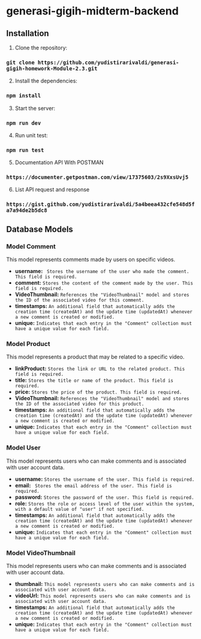 # generasi-gigih-midterm-backend

## Installation

1. Clone the repository:

### `git clone https://github.com/yudistirarivaldi/generasi-gigih-homework-Module-2.3.git`


2. Install the dependencies:

### `npm install`


3. Start the server:

### `npm run dev`

4. Run unit test:

### `npm run test`

5. Documentation API With POSTMAN

### `https://documenter.getpostman.com/view/17375603/2s9XxsUvj5`

6. List API request and response

### `https://gist.github.com/yudistirarivaldi/5a4beea432cfe548d5fa7a94de2b5dc8`


## Database Models

### Model Comment

This model represents comments made by users on specific videos.

- **username:** ` Stores the username of the user who made the comment. This field is required.`
- **comment:** `Stores the content of the comment made by the user. This field is required.`
- **VideoThumbnail:** `References the "VideoThumbnail" model and stores the ID of the associated video for this comment.`
- **timestamps:** `An additional field that automatically adds the creation time (createdAt) and the update time (updatedAt) whenever a new comment is created or modified.`
- **unique:** `Indicates that each entry in the "Comment" collection must have a unique value for each field.`

### Model Product

This model represents a product that may be related to a specific video.

- **linkProduct:** `Stores the link or URL to the related product. This field is required.`
- **title:** `Stores the title or name of the product. This field is required.`
- **price:** `Stores the price of the product. This field is required.`
- **VideoThumbnail:** `References the "VideoThumbnail" model and stores the ID of the associated video for this product.`
- **timestamps:** `An additional field that automatically adds the creation time (createdAt) and the update time (updatedAt) whenever a new comment is created or modified.`
- **unique:** `Indicates that each entry in the "Comment" collection must have a unique value for each field.`

### Model User

This model represents users who can make comments and is associated with user account data.

- **username:** `Stores the username of the user. This field is required.`
- **email:** ` Stores the email address of the user. This field is required.`
- **password:** `Stores the password of the user. This field is required.`
- **role:** `Stores the role or access level of the user within the system, with a default value of "user" if not specified.`
- **timestamps:** `An additional field that automatically adds the creation time (createdAt) and the update time (updatedAt) whenever a new comment is created or modified.`
- **unique:** `Indicates that each entry in the "Comment" collection must have a unique value for each field.`

### Model VideoThumbnail

This model represents users who can make comments and is associated with user account data.

- **thumbnail:** `This model represents users who can make comments and is associated with user account data.`
- **videoUrl:** `This model represents users who can make comments and is associated with user account data.`
- **timestamps:** `An additional field that automatically adds the creation time (createdAt) and the update time (updatedAt) whenever a new comment is created or modified.`
- **unique:** `Indicates that each entry in the "Comment" collection must have a unique value for each field.`
